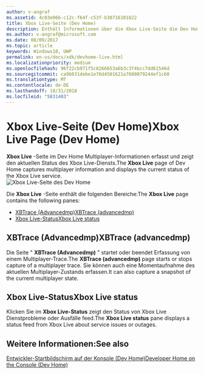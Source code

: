 ```yaml
---
author: v-angraf
ms.assetid: 4c03e06b-c12c-f64f-c53f-b38716101822
title: Xbox Live-Seite (Dev Home)
description: Enthält Informationen über die Xbox Live-Seite die Dev Home-App für Xbox One.
ms.author: v-angraf@microsoft.com
ms.date: 08/09/2017
ms.topic: article
keywords: Windows10, UWP
permalink: en-us/docs/xdk/devhome-live.html
ms.localizationpriority: medium
ms.openlocfilehash: 96f22cb971f5c8266653a6b3c3f4bcc7dd61546d
ms.sourcegitcommit: ca96031debe1e76d4501621a7680079244ef1c60
ms.translationtype: MT
ms.contentlocale: de-DE
ms.lasthandoff: 10/31/2018
ms.locfileid: "5831403"
---
```

# <a name="xbox-live-page-dev-home"></a><span data-ttu-id="82eb3-104">Xbox Live-Seite (Dev Home)</span><span class="sxs-lookup"><span data-stu-id="82eb3-104">Xbox Live Page (Dev Home)</span></span>
   
  
<span data-ttu-id="82eb3-105">**Xbox Live** -Seite im Dev Home Multiplayer-Informationen erfasst und zeigt den aktuellen Status des Xbox Live-Diensts.</span><span class="sxs-lookup"><span data-stu-id="82eb3-105">The **Xbox Live** page of Dev Home captures multiplayer information and displays the current status of the Xbox Live service.</span></span>   
 ![Xbox Live-Seite des Dev Home](images/devhome_live.png)   
  
<span data-ttu-id="82eb3-107">Die **Xbox Live** -Seite enthält die folgenden Bereiche:</span><span class="sxs-lookup"><span data-stu-id="82eb3-107">The **Xbox Live** page contains the following panes:</span></span>   
 
   *  [<span data-ttu-id="82eb3-108">XBTrace (Advancedmp)</span><span class="sxs-lookup"><span data-stu-id="82eb3-108">XBTrace (advancedmp)</span></span>](#ID4EPB)  
   *  [<span data-ttu-id="82eb3-109">Xbox Live-Status</span><span class="sxs-lookup"><span data-stu-id="82eb3-109">Xbox Live status</span></span>](#ID4E3B)  

 
<a id="ID4EPB"></a>

   

## <a name="xbtrace-advancedmp"></a><span data-ttu-id="82eb3-110">XBTrace (Advancedmp)</span><span class="sxs-lookup"><span data-stu-id="82eb3-110">XBTrace (advancedmp)</span></span>  
   
  
<span data-ttu-id="82eb3-111">Die Seite " **XBTrace (Advancedmp)** " startet oder beendet Erfassung von einem Multiplayer-Trace.</span><span class="sxs-lookup"><span data-stu-id="82eb3-111">The **XBTrace (advancedmp)** page starts or stops capture of a multiplayer trace.</span></span> <span data-ttu-id="82eb3-112">Sie können auch eine Momentaufnahme des aktuellen Multiplayer-Zustands erfassen.</span><span class="sxs-lookup"><span data-stu-id="82eb3-112">It can also capture a snapshot of the current multiplayer state.</span></span>   
  
<a id="ID4E3B"></a>

   

## <a name="xbox-live-status"></a><span data-ttu-id="82eb3-113">Xbox Live-Status</span><span class="sxs-lookup"><span data-stu-id="82eb3-113">Xbox Live status</span></span>  
   
  
<span data-ttu-id="82eb3-114">Klicken Sie im **Xbox Live-Status** zeigt den Status von Xbox Live Dienstprobleme oder Ausfälle feed.</span><span class="sxs-lookup"><span data-stu-id="82eb3-114">The **Xbox Live status** pane displays a status feed from Xbox Live about service issues or outages.</span></span>   
  
<a id="ID4EPC"></a>

   

## <a name="see-also"></a><span data-ttu-id="82eb3-115">Weitere Informationen:</span><span class="sxs-lookup"><span data-stu-id="82eb3-115">See also</span></span>  
 [<span data-ttu-id="82eb3-116">Entwickler-Startbildschirm auf der Konsole (Dev Home)</span><span class="sxs-lookup"><span data-stu-id="82eb3-116">Developer Home on the Console (Dev Home)</span></span>](dev-home.md)

  